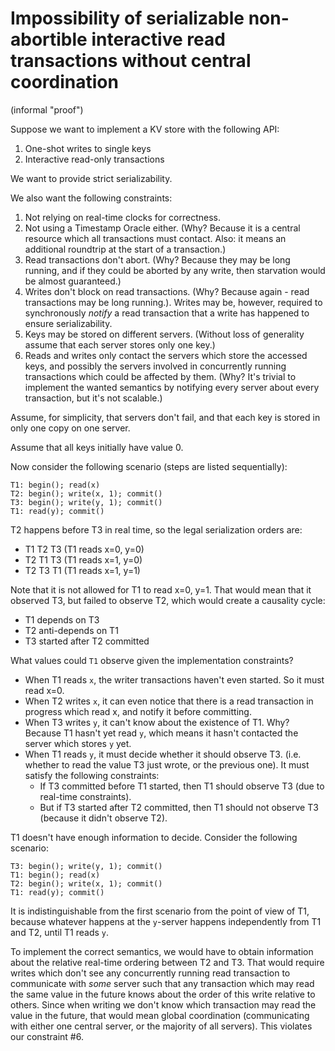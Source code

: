 # Impossibility of serializable non-abortible interactive read transactions without central coordination

(informal "proof")

Suppose we want to implement a KV store with the following API:

1. One-shot writes to single keys
2. Interactive read-only transactions

We want to provide strict serializability.

We also want the following constraints:
1. Not relying on real-time clocks for correctness.
2. Not using a Timestamp Oracle either. (Why? Because it is a central resource which all transactions must contact. Also: it means an additional roundtrip at the start of a transaction.)
3. Read transactions don't abort. (Why? Because they may be long running, and if they could be aborted by any write, then starvation would be almost guaranteed.)
4. Writes don't block on read transactions. (Why? Because again - read transactions may be long running.). Writes may be, however, required to synchronously _notify_ a read transaction that a write has happened to ensure serializability.
5. Keys may be stored on different servers. (Without loss of generality assume that each server stores only one key.)
6. Reads and writes only contact the servers which store the accessed keys, and possibly the servers involved in concurrently running transactions which could be affected by them. (Why? It's trivial to implement the wanted semantics by notifying every server about every transaction, but it's not scalable.)

Assume, for simplicity, that servers don't fail, and that each key is stored in only one copy on one server.

Assume that all keys initially have value 0.

Now consider the following scenario (steps are listed sequentially):

```
T1: begin(); read(x)
T2: begin(); write(x, 1); commit()
T3: begin(); write(y, 1); commit()
T1: read(y); commit()
```

T2 happens before T3 in real time, so the legal serialization orders are:
- T1 T2 T3 (T1 reads x=0, y=0)
- T2 T1 T3 (T1 reads x=1, y=0)
- T2 T3 T1 (T1 reads x=1, y=1)

Note that it is not allowed for T1 to read x=0, y=1. That would mean that it observed T3, but failed to observe T2, which would create a causality cycle:
- T1 depends on T3
- T2 anti-depends on T1
- T3 started after T2 committed

What values could `T1` observe given the implementation constraints?

- When T1 reads `x`, the writer transactions haven't even started. So it must read x=0.
- When T2 writes `x`, it can even notice that there is a read transaction in progress which read x, and notify it before committing.
- When T3 writes `y`, it can't know about the existence of T1. Why? Because T1 hasn't yet read `y`, which means it hasn't contacted the server which stores `y` yet.
- When T1 reads `y`, it must decide whether it should observe T3. (i.e. whether to read the value T3 just wrote, or the previous one). It must satisfy the following constraints:
  - If T3 committed before T1 started, then T1 should observe T3 (due to real-time constraints).
  - But if T3 started after T2 committed, then T1 should not observe T3 (because it didn't observe T2).

T1 doesn't have enough information to decide. Consider the following scenario:

```
T3: begin(); write(y, 1); commit()
T1: begin(); read(x)
T2: begin(); write(x, 1); commit()
T1: read(y); commit()
```

It is indistinguishable from the first scenario from the point of view of T1, because whatever happens at the `y`-server happens independently from T1 and T2, until T1 reads `y`.

To implement the correct semantics, we would have to obtain information about the relative real-time ordering between T2 and T3. That would require writes which don't see any concurrently running read transaction to communicate with _some_ server such that any transaction which may read the same value in the future knows about the order of this write relative to others. Since when writing we don't know which transaction may read the value in the future, that would mean global coordination (communicating with either one central server, or the majority of all servers). This violates our constraint #6.
